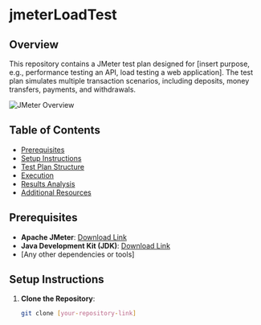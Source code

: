 # jmeterLoadTest

## Overview

This repository contains a JMeter test plan designed for [insert purpose, e.g., performance testing an API, load testing a web application]. The test plan simulates multiple transaction scenarios, including deposits, money transfers, payments, and withdrawals.

![JMeter Overview](https://drive.google.com/file/d/1_sYCLc7_0ix9HelXbUuwLd7ZT3Uh13FW/view?usp=drive_link)
## Table of Contents

- [Prerequisites](#prerequisites)
- [Setup Instructions](#setup-instructions)
- [Test Plan Structure](#test-plan-structure)
- [Execution](#execution)
- [Results Analysis](#results-analysis)
- [Additional Resources](#additional-resources)

## Prerequisites

- **Apache JMeter**: [Download Link](https://jmeter.apache.org/download_jmeter.cgi)
- **Java Development Kit (JDK)**: [Download Link](https://www.oracle.com/java/technologies/javase-jdk11-downloads.html)
- [Any other dependencies or tools]

## Setup Instructions

1. **Clone the Repository**:
   ```bash
   git clone [your-repository-link]
